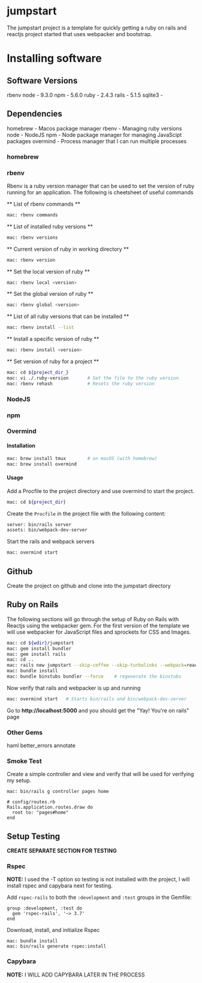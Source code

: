# jumpstart
The jumpstart project is a template for quickly getting a ruby on rails and 
reactjs project started that uses webpacker and bootstrap.

# Installing software
## Software Versions
rbenv
node      - 9.3.0
npm       - 5.6.0
ruby      - 2.4.3
rails     - 5.1.5
sqlite3   - 
## Dependencies
homebrew  - Macos package manager
rbenv     - Managing ruby versions 
node      - NodeJS
npm       - Node package manager for managing JavaScipt packages
overmind  - Process manager that I can run multiple processes

### homebrew

### rbenv
Rbenv is a ruby version manager that can be used to set the version of ruby
running for an application. The following is cheetsheet of useful commands

** List of rbenv commands **
```bash
mac: rbenv commands
```

** List of installed ruby versions **
```bash
mac: rbenv versions
```

** Current version of ruby in working directory **
```bash
mac: rbenv version
```

** Set the local version of ruby **
```bash
mac: rbenv local <version>
```

** Set the global version of ruby **
```bash
mac: rbenv global <version>
```

** List of all ruby versions that can be installed **
```bash
mac: rbenv install --list
```

** Install a specific version of ruby **
```bash
mac: rbenv install <version>
```

** Set version of ruby for a project **
```bash
mac: cd ${project_dir_}
mac: vi ./.ruby-version       # Set the file to the ruby version
mac: rbenv rehash             # Resets the ruby version
```

### NodeJS
### npm
### Overmind
#### Installation
```bash
mac: brew install tmux        # on macOS (with homebrew)
mac: brew install overmind
```

#### Usage
Add a Procfile to the project directory and use overmind to start the project.
```bash
mac: cd ${project_dir}
```

Create the ```Procfile``` in the project file with the following content:
```bash
server: bin/rails server
assets: bin/webpack-dev-server
```

Start the rails and webpack servers
```bash
mac: overmind start
```

## Github
Create the project on github and clone into the jumpstart directory

## Ruby on Rails
The following sections will go through the setup of Ruby on Rails with Reactjs
using the webpacker gem. For the first version of the template we will use
webpacker for JavaScript files and sprockets for CSS and Images.

```bash
mac: cd ${wdir}/jumpstart
mac: gem install bundler
mac: gem install rails
mac: cd ..
mac: rails new jumpstart --skip-coffee --skip-turbolinks --webpack=react -T
mac: bundle install
mac: bundle binstubs bundler --force    # regenerate the binstubs
```

Now verify that rails and webpacker is up and running
```bash
mac: overmind start   # Starts bin/rails and bin/webpack-dev-server
```

Go to **http://localhost:5000** and you should get the "Yay! You're on rails" 
page

### Other Gems
haml
better_errors
annotate

### Smoke Test
Create a simple controller and view and verify that will be used for verifying
my setup.

```
mac: bin/rails g controller pages home
```

```
# config/routes.rb
Rails.application.routes.draw do
  root to: "pages#home"
end
```

## Setup Testing
**CREATE SEPARATE SECTION FOR TESTING**
### Rspec

**NOTE:** 
I used the -T option so testing is not installed with the project, I will install
rspec and capybara next for testing.

Add ```rspec-rails``` to both the ```:development``` and ```:test``` groups in the Gemfile:

```
group :development, :test do
  gem 'rspec-rails', '~> 3.7'
end
```

Download, install, and initialize Rspec

```
mac: bundle install
mac: bin/rails generate rspec:install
```

### Capybara
**NOTE:**
I WILL ADD CAPYBARA LATER IN THE PROCESS


